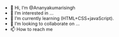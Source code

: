 - 👋 Hi, I’m @Ananyakumarisingh
- 👀 I’m interested in ...
- 🌱 I’m currently learning (HTML+CSS+javaScript).
- 💞️ I’m looking to collaborate on ...
- 📫 How to reach me 

<!---
Ananyakumarisingh/Ananyakumarisingh is a ✨ special ✨ repository because its `README.md` (this file) appears on your GitHub profile.
You can click the Preview link to take a look at your changes.
--->

